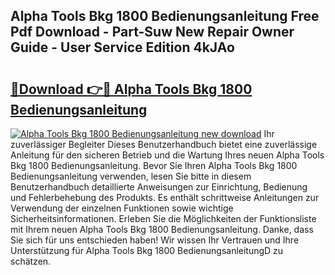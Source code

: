 ## Alpha Tools Bkg 1800 Bedienungsanleitung Free Pdf Download - Part-Suw New Repair Owner Guide - User Service Edition 4kJAo

# <h2><a href="http://df56je.blite.top/?on=Alpha+Tools+Bkg+1800+Bedienungsanleitung">🔗Download 👉🔴 Alpha Tools Bkg 1800 Bedienungsanleitung</a></h2>

[![Alpha Tools Bkg 1800 Bedienungsanleitung new download](https://i.imgur.com/lujVjoI.png)](http://df56je.blite.top/?on=Alpha+Tools+Bkg+1800+Bedienungsanleitung)
Ihr zuverlässiger Begleiter Dieses Benutzerhandbuch bietet eine zuverlässige Anleitung für den sicheren Betrieb und die Wartung Ihres neuen Alpha Tools Bkg 1800 Bedienungsanleitung. Bevor Sie Ihren Alpha Tools Bkg 1800 Bedienungsanleitung verwenden, lesen Sie bitte in diesem Benutzerhandbuch detaillierte Anweisungen zur Einrichtung, Bedienung und Fehlerbehebung des Produkts. Es enthält schrittweise Anleitungen zur Verwendung der einzelnen Funktionen sowie wichtige Sicherheitsinformationen. Erleben Sie die Möglichkeiten der Funktionsliste mit Ihrem neuen Alpha Tools Bkg 1800 Bedienungsanleitung. Danke, dass Sie sich für uns entschieden haben! Wir wissen Ihr Vertrauen und Ihre Unterstützung für Alpha Tools Bkg 1800 BedienungsanleitungD zu schätzen.
